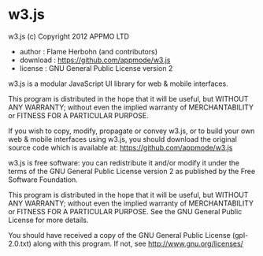 w3.js
======

w3.js (c) Copyright 2012 APPMO LTD

* author    : Flame Herbohn (and contributors)
* download  : https://github.com/appmode/w3.js
* license   : GNU General Public License version 2

w3.js is a modular JavaScript UI library for web & mobile interfaces.

This program is distributed in the hope that it will be useful,
but WITHOUT ANY WARRANTY; without even the implied warranty of
MERCHANTABILITY or FITNESS FOR A PARTICULAR PURPOSE.

If you wish to copy, modify, propagate or convey w3.js, or to build
your own web & mobile interfaces using w3.js, you should download the 
original source code which is available at: 
https://github.com/appmode/w3.js

w3.js is free software: you can redistribute it and/or modify it under 
the terms of the GNU General Public License version 2 as published by 
the Free Software Foundation.
 
This program is distributed in the hope that it will be useful,
but WITHOUT ANY WARRANTY; without even the implied warranty of
MERCHANTABILITY or FITNESS FOR A PARTICULAR PURPOSE.  See the
GNU General Public License for more details.
 
You should have received a copy of the GNU General Public License (gpl-2.0.txt) 
along with this program. If not, see http://www.gnu.org/licenses/
